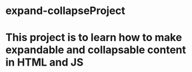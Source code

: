 # expand-collapseProject

# This project is to learn how to make expandable and collapsable content in HTML and JS
